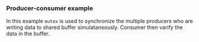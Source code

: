 ### Producer-consumer example
In this example `mutex` is used to synchronize the multiple producers who are writing data to shared buffer simulataneously. Consumer then varify the data in the buffer. 
